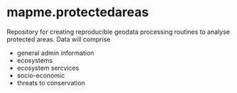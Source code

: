 # mapme.protectedareas

Repository for creating reproducible geodata processing routines to analyse protected areas. Data will comprise
* general admin information
* ecosystems
* ecosystem sercvices
* socio-economic
* threats to conservation


